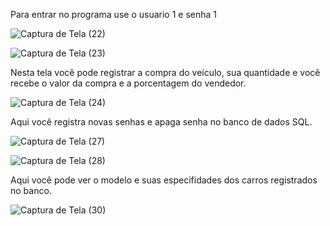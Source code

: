 Para entrar no programa use o usuario 1 e senha 1

![Captura de Tela (22)](https://github.com/murilo-Ferreira-alves/Beira-rio-Carros/assets/137559599/31ff0f5c-900a-48af-8880-522d5bb8faec)

![Captura de Tela (23)](https://github.com/murilo-Ferreira-alves/Beira-rio-Carros/assets/137559599/56c5b108-90dd-43ae-9c49-e8a5c1ecfde5)


Nesta tela você pode registrar a compra do veículo, sua quantidade e você recebe o valor da compra e a porcentagem do vendedor.


![Captura de Tela (24)](https://github.com/murilo-Ferreira-alves/Beira-rio-Carros/assets/137559599/7369fa75-9523-45de-b947-01b1060a47b1)


Aqui você registra novas senhas e apaga senha no banco de dados SQL.

![Captura de Tela (27)](https://github.com/murilo-Ferreira-alves/Beira-rio-Carros/assets/137559599/82efca21-7605-426f-96e3-c3cd519fcebb)

![Captura de Tela (28)](https://github.com/murilo-Ferreira-alves/Beira-rio-Carros/assets/137559599/1b63626e-8d18-47b1-9dc7-c861097cc7ee)


Aqui você pode ver o modelo e suas especifidades dos carros registrados no banco.

![Captura de Tela (30)](https://github.com/murilo-Ferreira-alves/Beira-rio-Carros/assets/137559599/0e98bf6a-237b-4e5c-837d-390edf4491ef)

